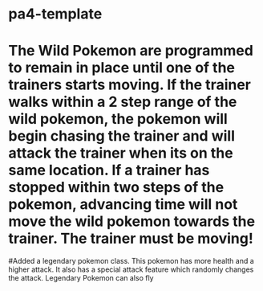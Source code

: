 # pa4-template

# The Wild Pokemon are programmed to remain in place until one of the trainers starts moving. If the trainer walks within a 2 step range of the wild pokemon, the pokemon will begin chasing the trainer and will attack the trainer when its on the same location. If a trainer has stopped within two steps of the pokemon, advancing time will not move the wild pokemon towards the trainer. The trainer must be moving!


#Added a legendary pokemon class. This pokemon has more health and a higher attack. It also has a special attack feature which randomly changes the attack. Legendary Pokemon can also fly

